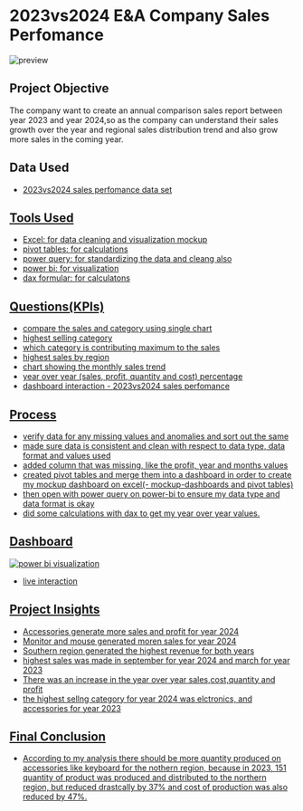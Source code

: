 # 2023vs2024 E&A Company Sales Perfomance
![preview](https://github.com/user-attachments/assets/ddf11189-4bab-4e26-93d7-90c204bfaf91)


## Project Objective
The company want to create an annual comparison sales report between year 2023 and year 2024,so as the company can understand their sales growth over the year and regional sales distribution trend and also grow more sales in the coming year.

## Data Used
- <a href="https://github.com/Femi-Valor/2023vs2024-sales-perfomance/blob/main/assets/docs/2023%20vs%202024%20E%26A%20company.xlsx">2023vs2024 sales perfomance data set

## Tools Used
- Excel: for data cleaning and visualization mockup
- pivot tables: for calculations
- power query: for standardizing the data and cleang also
- power bi: for visualization
- dax formular: for calculatons

## Questions(KPIs)
- compare the sales and category using single chart
- highest selling category
- which category is contributing maximum to the sales
- highest sales by region
- chart showing the monthly sales trend
- year over year (sales, profit, quantity and cost) percentage
- dashboard interaction - <a href="https://github.com/Femi-Valor/2023vs2024-sales-perfomance/blob/main/assets/docs/2024%20vs%202023%20E%26A%20company.pbix">2023vs2024 sales perfomance

## Process
- verify data for any missing values and anomalies and sort out the same
- made sure data is consistent and clean with respect to data type, data format and values used
- added column that was missing, like the profit, year and months values
- created pivot tables and merge them into a dashboard in order to create my mockup dashboard on excel(- <a href="https://github.com/Femi-Valor/2023vs2024-sales-perfomance/blob/main/assets/docs/2024%20vs%202023%20monthly%20sales.xlsx">mockup-dashboards and pivot tables)
- then open with power query on power-bi to ensure my data type and data format is okay
- did some calculations with dax to get my year over year values.

## Dashboard
![power bi visualization](https://github.com/user-attachments/assets/b91c2a0e-24eb-4841-ab4e-a243a2658ca6)
- <a href="https://github.com/Femi-Valor/2023vs2024-sales-perfomance/blob/main/assets/docs/2024%20vs%202023%20E%26A%20company.pbix">live interaction


## Project Insights
- Accessories generate more sales and profit for year 2024
- Monitor and mouse generated moren sales for year 2024
- Southern region generated the highest revenue for both years
- highest sales was made in september for year 2024 and march for year 2023
- There was an increase in the year over year sales,cost,quantity and profit
- the highest sellng category for year 2024 was elctronics, and accessories for year 2023

## Final Conclusion
- According to my analysis there should be more quantity produced on accessories like keyboard for the nothern region, because in 2023, 151 quantity of product was produced and distributed to the northern region, but reduced drastcally by 37% and cost of production was also reduced by 47%.  

 
